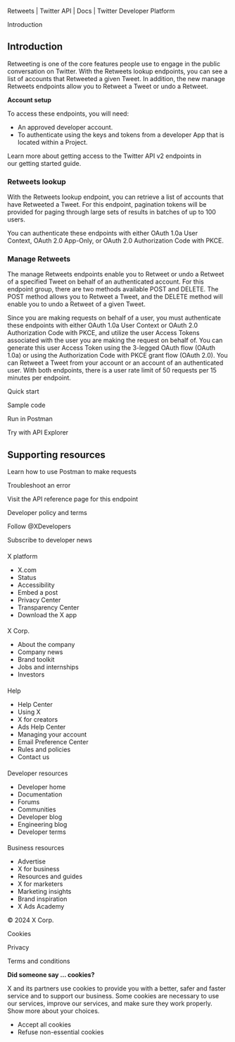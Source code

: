 
Retweets | Twitter API | Docs | Twitter Developer Platform 

Introduction

Introduction
------------

Retweeting is one of the core features people use to engage in the public conversation on Twitter. With the Retweets lookup endpoints, you can see a list of accounts that Retweeted a given Tweet. In addition, the new manage Retweets endpoints allow you to Retweet a Tweet or undo a Retweet.

**Account setup**

To access these endpoints, you will need:

* An approved developer account.
* To authenticate using the keys and tokens from a developer App that is located within a Project.

Learn more about getting access to the Twitter API v2 endpoints in our getting started guide.

### 

### Retweets lookup

With the Retweets lookup endpoint, you can retrieve a list of accounts that have Retweeted a Tweet. For this endpoint, pagination tokens will be provided for paging through large sets of results in batches of up to 100 users. 

You can authenticate these endpoints with either OAuth 1.0a User Context, OAuth 2.0 App-Only, or OAuth 2.0 Authorization Code with PKCE. 

### Manage Retweets

The manage Retweets endpoints enable you to Retweet or undo a Retweet of a specified Tweet on behalf of an authenticated account. For this endpoint group, there are two methods available POST and DELETE. The POST method allows you to Retweet a Tweet, and the DELETE method will enable you to undo a Retweet of a given Tweet.

Since you are making requests on behalf of a user, you must authenticate these endpoints with either OAuth 1.0a User Context or OAuth 2.0 Authorization Code with PKCE, and utilize the user Access Tokens associated with the user you are making the request on behalf of. You can generate this user Access Token using the 3-legged OAuth flow (OAuth 1.0a) or using the Authorization Code with PKCE grant flow (OAuth 2.0). You can Retweet a Tweet from your account or an account of an authenticated user. With both endpoints, there is a user rate limit of 50 requests per 15 minutes per endpoint.

Quick start

Sample code

Run in Postman

Try with API Explorer

Supporting resources
--------------------

Learn how to use Postman to make requests

Troubleshoot an error

Visit the API reference page for this endpoint

Developer policy and terms

Follow @XDevelopers

Subscribe to developer news

#### 
 X platform

* X.com
* Status
* Accessibility
* Embed a post
* Privacy Center
* Transparency Center
* Download the X app

#### 
 X Corp.

* About the company
* Company news
* Brand toolkit
* Jobs and internships
* Investors

#### 
 Help

* Help Center
* Using X
* X for creators
* Ads Help Center
* Managing your account
* Email Preference Center
* Rules and policies
* Contact us

#### 
 Developer resources

* Developer home
* Documentation
* Forums
* Communities
* Developer blog
* Engineering blog
* Developer terms

#### 
 Business resources

* Advertise
* X for business
* Resources and guides
* X for marketers
* Marketing insights
* Brand inspiration
* X Ads Academy

 © 2024 X Corp.

Cookies

Privacy

Terms and conditions

**Did someone say … cookies?**  

 X and its partners use cookies to provide you with a better, safer and
 faster service and to support our business. Some cookies are necessary to use
 our services, improve our services, and make sure they work properly.
 Show more about your choices.

* Accept all cookies
* Refuse non-essential cookies